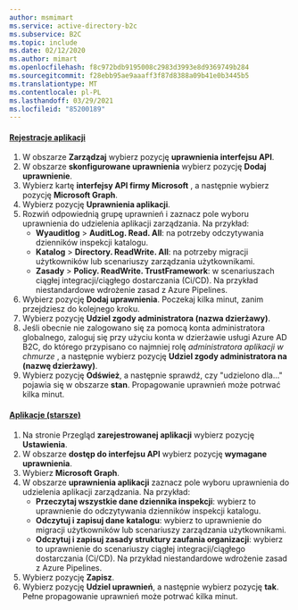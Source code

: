 ```yaml
---
author: msmimart
ms.service: active-directory-b2c
ms.subservice: B2C
ms.topic: include
ms.date: 02/12/2020
ms.author: mimart
ms.openlocfilehash: f8c972bdb9195008c2983d3993e8d9369749b284
ms.sourcegitcommit: f28ebb95ae9aaaff3f87d8388a09b41e0b3445b5
ms.translationtype: MT
ms.contentlocale: pl-PL
ms.lasthandoff: 03/29/2021
ms.locfileid: "85200189"
---
```

#### <a name="app-registrations"></a>[Rejestracje aplikacji](#tab/app-reg-ga/) 

1. W obszarze **Zarządzaj** wybierz pozycję **uprawnienia interfejsu API**.
1. W obszarze **skonfigurowane uprawnienia** wybierz pozycję **Dodaj uprawnienie**.
1. Wybierz kartę **interfejsy API firmy Microsoft** , a następnie wybierz pozycję **Microsoft Graph**.
1. Wybierz pozycję **Uprawnienia aplikacji**.
1. Rozwiń odpowiednią grupę uprawnień i zaznacz pole wyboru uprawnienia do udzielenia aplikacji zarządzania. Na przykład:
    * **Wyauditlog**  >  **AuditLog. Read. All**: na potrzeby odczytywania dzienników inspekcji katalogu.
    * **Katalog**  >  **Directory. ReadWrite. All**: na potrzeby migracji użytkowników lub scenariuszy zarządzania użytkownikami.
    * **Zasady**  >  **Policy. ReadWrite. TrustFramework**: w scenariuszach ciągłej integracji/ciągłego dostarczania (Ci/CD). Na przykład niestandardowe wdrożenie zasad z Azure Pipelines.
1. Wybierz pozycję **Dodaj uprawnienia**. Poczekaj kilka minut, zanim przejdziesz do kolejnego kroku.
1. Wybierz pozycję **Udziel zgody administratora (nazwa dzierżawy)**.
1. Jeśli obecnie nie zalogowano się za pomocą konta administratora globalnego, zaloguj się przy użyciu konta w dzierżawie usługi Azure AD B2C, do którego przypisano co najmniej rolę *administratora aplikacji w chmurze* , a następnie wybierz pozycję **Udziel zgody administratora na (nazwę dzierżawy)**.
1. Wybierz pozycję **Odśwież**, a następnie sprawdź, czy "udzielono dla..." pojawia się w obszarze **stan**. Propagowanie uprawnień może potrwać kilka minut.

#### <a name="applications-legacy"></a>[Aplikacje (starsze)](#tab/applications-legacy/)

1. Na stronie Przegląd **zarejestrowanej aplikacji** wybierz pozycję **Ustawienia**.
1. W obszarze **dostęp do interfejsu API** wybierz pozycję **wymagane uprawnienia**.
1. Wybierz **Microsoft Graph**.
1. W obszarze **uprawnienia aplikacji** zaznacz pole wyboru uprawnienia do udzielenia aplikacji zarządzania. Na przykład:
    * **Przeczytaj wszystkie dane dziennika inspekcji**: wybierz to uprawnienie do odczytywania dzienników inspekcji katalogu.
    * **Odczytuj i zapisuj dane katalogu**: wybierz to uprawnienie do migracji użytkowników lub scenariuszy zarządzania użytkownikami.
    * **Odczytuj i zapisuj zasady struktury zaufania organizacji**: wybierz to uprawnienie do scenariuszy ciągłej integracji/ciągłego dostarczania (Ci/CD). Na przykład niestandardowe wdrożenie zasad z Azure Pipelines.
1. Wybierz pozycję **Zapisz**.
1. Wybierz pozycję **Udziel uprawnień**, a następnie wybierz pozycję **tak**. Pełne propagowanie uprawnień może potrwać kilka minut.

